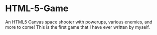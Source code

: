 HTML-5-Game
===========

An HTML5 Canvas space shooter with powerups, various enemies, and more to come! This is the first game that I have ever written by myself.


